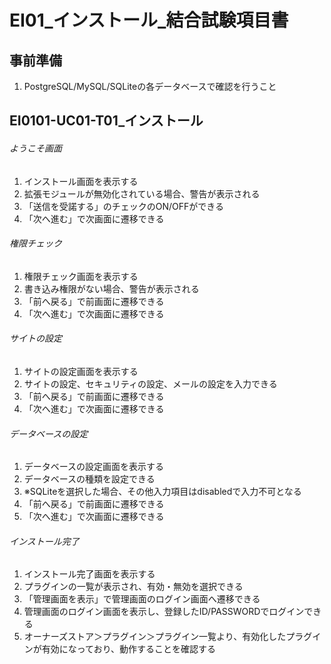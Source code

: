 # EI01_インストール_結合試験項目書

## 事前準備

1. PostgreSQL/MySQL/SQLiteの各データベースで確認を行うこと

## EI0101-UC01-T01_インストール

###### ようこそ画面

1. インストール画面を表示する
1. 拡張モジュールが無効化されている場合、警告が表示される
1. 「送信を受諾する」のチェックのON/OFFができる
1. 「次へ進む」で次画面に遷移できる

###### 権限チェック

1. 権限チェック画面を表示する
1. 書き込み権限がない場合、警告が表示される
1. 「前へ戻る」で前画面に遷移できる
1. 「次へ進む」で次画面に遷移できる

###### サイトの設定

1. サイトの設定画面を表示する
1. サイトの設定、セキュリティの設定、メールの設定を入力できる
1. 「前へ戻る」で前画面に遷移できる
1. 「次へ進む」で次画面に遷移できる

###### データベースの設定

1. データベースの設定画面を表示する
1. データベースの種類を設定できる
1. ※SQLiteを選択した場合、その他入力項目はdisabledで入力不可となる
1. 「前へ戻る」で前画面に遷移できる
1. 「次へ進む」で次画面に遷移できる

###### インストール完了

1. インストール完了画面を表示する
1. プラグインの一覧が表示され、有効・無効を選択できる
1. 「管理画面を表示」で管理画面のログイン画面へ遷移できる
1. 管理画面のログイン画面を表示し、登録したID/PASSWORDでログインできる
1. オーナーズストア＞プラグイン＞プラグイン一覧より、有効化したプラグインが有効になっており、動作することを確認する
